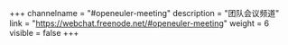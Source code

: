 +++
channelname = "#openeuler-meeting"
description = "团队会议频道"
link = "https://webchat.freenode.net/#openeuler-meeting"
weight =  6
visible = false
+++
